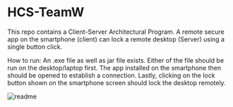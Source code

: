 # HCS-TeamW
This repo contains a Client-Server Architectural Program. A remote secure app on the smartphone (client) can lock a remote desktop (Server) using a single button click.

How to run:
An .exe file as well as jar file exists. Either of the file should be run on the desktop/laptop first.
The app installed on the smartphone then should be opened to establish a connection.
Lastly, clicking on the lock button shown on the smartphone screen should lock the desktop remotely.

![readme](https://user-images.githubusercontent.com/46594474/111623363-349d1300-87e2-11eb-9451-24b3e8c4c495.PNG)
